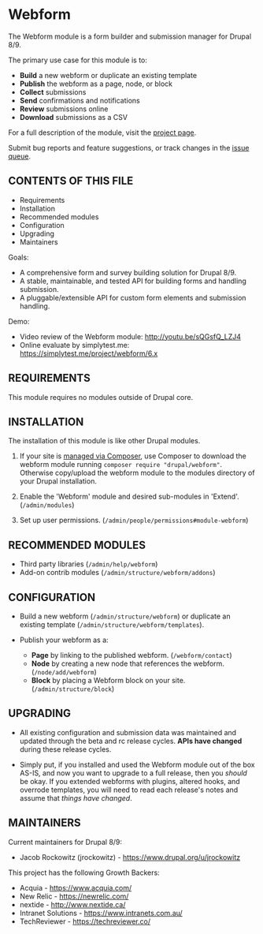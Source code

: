 # Webform

The Webform module is a form builder and submission manager for Drupal 8/9.

The primary use case for this module is to:

- **Build** a new webform or duplicate an existing template
- **Publish** the webform as a page, node, or block
- **Collect** submissions
- **Send** confirmations and notifications
- **Review** submissions online
- **Download** submissions as a CSV

For a full description of the module, visit the
[project page](https://www.drupal.org/project/webform).

Submit bug reports and feature suggestions, or track changes in the
[issue queue](https://www.drupal.org/project/issues/webform).


## CONTENTS OF THIS FILE

- Requirements
- Installation
- Recommended modules
- Configuration
- Upgrading
- Maintainers


Goals:

- A comprehensive form and survey building solution for Drupal 8/9.
- A stable, maintainable, and tested API for building forms and handling
  submission.
- A pluggable/extensible API for custom form elements and submission handling.

Demo:

- Video review of the Webform module:
  http://youtu.be/sQGsfQ_LZJ4
- Online evaluate by simplytest.me:
  https://simplytest.me/project/webform/6.x

## REQUIREMENTS

This module requires no modules outside of Drupal core.


## INSTALLATION

The installation of this module is like other Drupal modules.

1. If your site is [managed via Composer](https://www.drupal.org/node/2718229),
   use Composer to download the webform module running
   ```composer require "drupal/webform"```. Otherwise copy/upload the webform
   module to the modules directory of your Drupal installation.

2. Enable the 'Webform' module and desired sub-modules in 'Extend'.
   (`/admin/modules`)

3. Set up user permissions. (`/admin/people/permissions#module-webform`)


## RECOMMENDED MODULES

- Third party libraries (`/admin/help/webform`)
- Add-on contrib modules (`/admin/structure/webform/addons`)


## CONFIGURATION

- Build a new webform (`/admin/structure/webform`)
  or duplicate an existing template (`/admin/structure/webform/templates`).

- Publish your webform as a:
  - **Page** by linking to the published webform. (`/webform/contact`)
  - **Node** by creating a new node that references the
    webform. (`/node/add/webform`)
  - **Block** by placing a Webform block on your
    site. (`/admin/structure/block`)


## UPGRADING

- All existing configuration and submission data was maintained and updated
  through the beta and rc release cycles.
  **APIs have changed** during these release cycles.

- Simply put, if you installed and used the Webform module out of the box AS-IS,
  and now you want to upgrade to a full release, then
  you _should_ be okay. If you extended webforms with plugins, altered
  hooks, and overrode templates, you will need to read each release's
  notes and assume that _things have changed_.


## MAINTAINERS

Current maintainers for Drupal 8/9:

- Jacob Rockowitz (jrockowitz) - https://www.drupal.org/u/jrockowitz

This project has the following Growth Backers:

- Acquia - https://www.acquia.com/
- New Relic - https://newrelic.com/
- nextide - http://www.nextide.ca/
- Intranet Solutions - https://www.intranets.com.au/
- TechReviewer - https://techreviewer.co/

